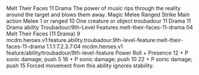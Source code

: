 <ability>
  <name>Melt Their Faces</name>
  <cost>11 Drama</cost>
  <flavor>The power of music rips through the reality around the target and blows them away.</flavor>
  <keywords>
    <keyword>Magic</keyword>
    <keyword>Melee</keyword>
    <keyword>Ranged</keyword>
    <keyword>Strike</keyword>
  </keywords>
  <type>Main action</type>
  <distance>Melee 1 or ranged 10</distance>
  <target>One creature or object</target>
  <metadata>
    <class>troubadour</class>
    <cost>11 Drama</cost>
    <cost_amount>11</cost_amount>
    <cost_resource>Drama</cost_resource>
    <feature_type>ability</feature_type>
    <file_dpath>Troubadour/9th-Level Features</file_dpath>
    <item_id>melt-their-faces-11-drama</item_id>
    <item_index>04</item_index>
    <item_name>Melt Their Faces (11 Drama)</item_name>
    <level>9</level>
    <scc>mcdm.heroes.v1:feature.ability.troubadour.9th-level-feature:melt-their-faces-11-drama</scc>
    <scdc>1.1.1:7.2.3.7:04</scdc>
    <source>mcdm.heroes.v1</source>
    <type>feature/ability/troubadour/9th-level-feature</type>
  </metadata>
  <effects>
    <effect type="roll">
      <roll>Power Roll + Presence</roll>
      <t1>12 + P sonic damage; push 5</t1>
      <t2>16 + P sonic damage; push 10</t2>
      <t3>22 + P sonic damage; push 15</t3>
    </effect>
    <effect type="mundane">Forced movement from this ability ignores stability.</effect>
  </effects>
</ability>
